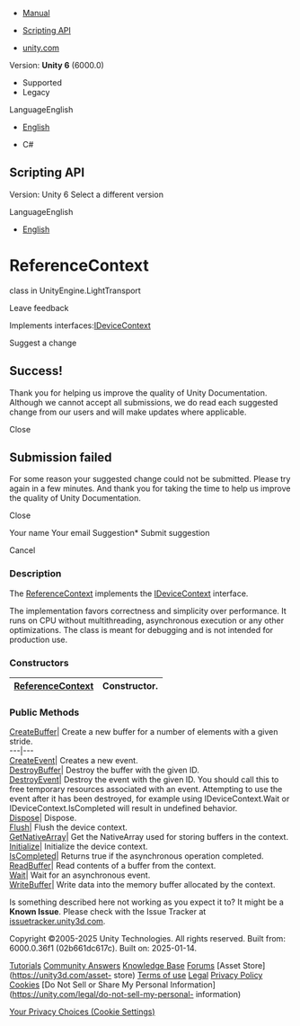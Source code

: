 [ ]()

  * [Manual](../Manual/index.html)
  * [Scripting API](../ScriptReference/index.html)

  * [unity.com](https://unity.com/)

Version: **Unity 6** (6000.0)

  * Supported
  * Legacy

LanguageEnglish

  * [English]()

  * C#

[ ](https://docs.unity3d.com)

## Scripting API

Version: Unity 6 Select a different version

LanguageEnglish

  * [English]()

# ReferenceContext

class in UnityEngine.LightTransport

Leave feedback

  

Implements interfaces:[IDeviceContext](LightTransport.IDeviceContext.html)

Suggest a change

## Success!

Thank you for helping us improve the quality of Unity Documentation. Although
we cannot accept all submissions, we do read each suggested change from our
users and will make updates where applicable.

Close

## Submission failed

For some reason your suggested change could not be submitted. Please <a>try
again</a> in a few minutes. And thank you for taking the time to help us
improve the quality of Unity Documentation.

Close

Your name Your email Suggestion* Submit suggestion

Cancel

[ ]()

### Description

The [ReferenceContext](LightTransport.ReferenceContext.html) implements the
[IDeviceContext](LightTransport.IDeviceContext.html) interface.

The implementation favors correctness and simplicity over performance. It runs
on CPU without multithreading, asynchronous execution or any other
optimizations. The class is meant for debugging and is not intended for
production use.

### Constructors

[ReferenceContext](LightTransport.ReferenceContext-ctor.html)| Constructor.  
---|---  
  
### Public Methods

[CreateBuffer](LightTransport.ReferenceContext.CreateBuffer.html)| Create a
new buffer for a number of elements with a given stride.  
---|---  
[CreateEvent](LightTransport.ReferenceContext.CreateEvent.html)| Creates a new
event.  
[DestroyBuffer](LightTransport.ReferenceContext.DestroyBuffer.html)| Destroy
the buffer with the given ID.  
[DestroyEvent](LightTransport.ReferenceContext.DestroyEvent.html)| Destroy the
event with the given ID. You should call this to free temporary resources
associated with an event. Attempting to use the event after it has been
destroyed, for example using IDeviceContext.Wait or IDeviceContext.IsCompleted
will result in undefined behavior.  
[Dispose](LightTransport.ReferenceContext.Dispose.html)| Dispose.  
[Flush](LightTransport.ReferenceContext.Flush.html)| Flush the device context.  
[GetNativeArray](LightTransport.ReferenceContext.GetNativeArray.html)| Get the
NativeArray used for storing buffers in the context.  
[Initialize](LightTransport.ReferenceContext.Initialize.html)| Initialize the
device context.  
[IsCompleted](LightTransport.ReferenceContext.IsCompleted.html)| Returns true
if the asynchronous operation completed.  
[ReadBuffer](LightTransport.ReferenceContext.ReadBuffer.html)| Read contents
of a buffer from the context.  
[Wait](LightTransport.ReferenceContext.Wait.html)| Wait for an asynchronous
event.  
[WriteBuffer](LightTransport.ReferenceContext.WriteBuffer.html)| Write data
into the memory buffer allocated by the context.  
  
Is something described here not working as you expect it to? It might be a
**Known Issue**. Please check with the Issue Tracker at
[issuetracker.unity3d.com](https://issuetracker.unity3d.com).

Copyright ©2005-2025 Unity Technologies. All rights reserved. Built from:
6000.0.36f1 (02b661dc617c). Built on: 2025-01-14.

[Tutorials](https://unity3d.com/learn) [Community
Answers](https://answers.unity3d.com) [Knowledge
Base](https://support.unity3d.com/hc/en-us)
[Forums](https://forum.unity3d.com) [Asset Store](https://unity3d.com/asset-
store) [Terms of use](https://docs.unity3d.com/Manual/TermsOfUse.html)
[Legal](https://unity.com/legal) [Privacy
Policy](https://unity.com/legal/privacy-policy)
[Cookies](https://unity.com/legal/cookie-policy) [Do Not Sell or Share My
Personal Information](https://unity.com/legal/do-not-sell-my-personal-
information)

[Your Privacy Choices (Cookie Settings)](javascript:void\(0\);)

